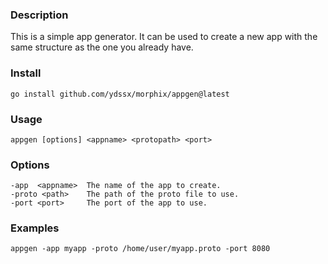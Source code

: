 ### Description

This is a simple app generator. It can be used to create a new app with the same structure as the one you already have.

### Install

```
go install github.com/ydssx/morphix/appgen@latest
```

### Usage

```
appgen [options] <appname> <protopath> <port>
```

### Options

```
-app  <appname>  The name of the app to create.
-proto <path>    The path of the proto file to use.
-port <port>     The port of the app to use.
```

### Examples

```
appgen -app myapp -proto /home/user/myapp.proto -port 8080
```